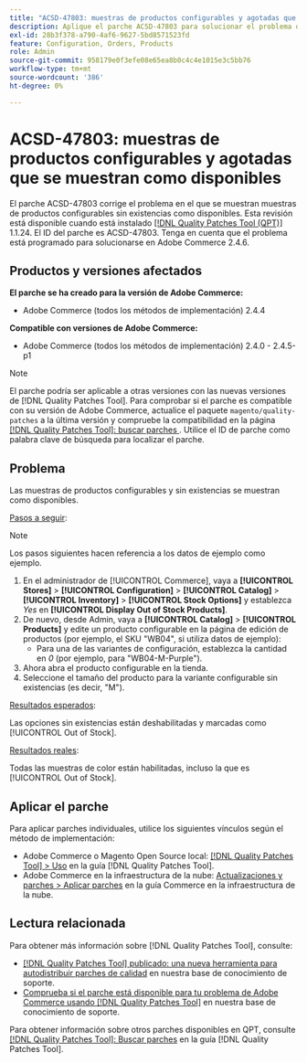 ```yaml
---
title: "ACSD-47803: muestras de productos configurables y agotadas que se muestran como disponibles"
description: Aplique el parche ACSD-47803 para solucionar el problema de Adobe Commerce donde las muestras de productos configurables y sin existencias se muestran como disponibles.
exl-id: 28b3f378-a790-4af6-9627-5bd8571523fd
feature: Configuration, Orders, Products
role: Admin
source-git-commit: 958179e0f3efe08e65ea8b0c4c4e1015e3c5bb76
workflow-type: tm+mt
source-wordcount: '386'
ht-degree: 0%

---
```


# ACSD-47803: muestras de productos configurables y agotadas que se muestran como disponibles

El parche ACSD-47803 corrige el problema en el que se muestran muestras de productos configurables sin existencias como disponibles. Esta revisión está disponible cuando está instalado [[!DNL Quality Patches Tool (QPT)]](/help/announcements/adobe-commerce-announcements/magento-quality-patches-released-new-tool-to-self-serve-quality-patches.md) 1.1.24. El ID del parche es ACSD-47803. Tenga en cuenta que el problema está programado para solucionarse en Adobe Commerce 2.4.6.

## Productos y versiones afectados

**El parche se ha creado para la versión de Adobe Commerce:**

* Adobe Commerce (todos los métodos de implementación) 2.4.4

**Compatible con versiones de Adobe Commerce:**

* Adobe Commerce (todos los métodos de implementación) 2.4.0 - 2.4.5-p1

>[!NOTE]
>
>El parche podría ser aplicable a otras versiones con las nuevas versiones de [!DNL Quality Patches Tool]. Para comprobar si el parche es compatible con su versión de Adobe Commerce, actualice el paquete `magento/quality-patches` a la última versión y compruebe la compatibilidad en la página [[!DNL Quality Patches Tool]: buscar parches ](https://experienceleague.adobe.com/tools/commerce-quality-patches/index.html). Utilice el ID de parche como palabra clave de búsqueda para localizar el parche.

## Problema

Las muestras de productos configurables y sin existencias se muestran como disponibles.

<u>Pasos a seguir</u>:

>[!NOTE]
>
>Los pasos siguientes hacen referencia a los datos de ejemplo como ejemplo.

1. En el administrador de [!UICONTROL Commerce], vaya a **[!UICONTROL Stores]** > **[!UICONTROL Configuration]** > **[!UICONTROL Catalog]** > **[!UICONTROL Inventory]** > **[!UICONTROL Stock Options]** y establezca *Yes* en **[!UICONTROL Display Out of Stock Products]**.
1. De nuevo, desde Admin, vaya a **[!UICONTROL Catalog]** > **[!UICONTROL Products]** y edite un producto configurable en la página de edición de productos (por ejemplo, el SKU &quot;WB04&quot;, si utiliza datos de ejemplo):
   * Para una de las variantes de configuración, establezca la cantidad en *0* (por ejemplo, para &quot;WB04-M-Purple&quot;).
1. Ahora abra el producto configurable en la tienda.
1. Seleccione el tamaño del producto para la variante configurable sin existencias (es decir, &quot;M&quot;).

<u>Resultados esperados</u>:

Las opciones sin existencias están deshabilitadas y marcadas como [!UICONTROL Out of Stock].

<u>Resultados reales</u>:

Todas las muestras de color están habilitadas, incluso la que es [!UICONTROL Out of Stock].

## Aplicar el parche

Para aplicar parches individuales, utilice los siguientes vínculos según el método de implementación:

* Adobe Commerce o Magento Open Source local: [[!DNL Quality Patches Tool] > Uso](https://experienceleague.adobe.com/docs/commerce-operations/tools/quality-patches-tool/usage.html) en la guía [!DNL Quality Patches Tool].
* Adobe Commerce en la infraestructura de la nube: [Actualizaciones y parches > Aplicar parches](https://experienceleague.adobe.com/docs/commerce-cloud-service/user-guide/develop/upgrade/apply-patches.html) en la guía Commerce en la infraestructura de la nube.

## Lectura relacionada

Para obtener más información sobre [!DNL Quality Patches Tool], consulte:

* [[!DNL Quality Patches Tool] publicado: una nueva herramienta para autodistribuir parches de calidad](/help/announcements/adobe-commerce-announcements/magento-quality-patches-released-new-tool-to-self-serve-quality-patches.md) en nuestra base de conocimiento de soporte.
* [Comprueba si el parche está disponible para tu problema de Adobe Commerce usando [!DNL Quality Patches Tool]](/help/support-tools/patches-available-in-qpt-tool/check-patch-for-magento-issue-with-magento-quality-patches.md) en nuestra base de conocimiento de soporte.

Para obtener información sobre otros parches disponibles en QPT, consulte [[!DNL Quality Patches Tool]: Buscar parches](https://experienceleague.adobe.com/tools/commerce-quality-patches/index.html) en la guía [!DNL Quality Patches Tool].
